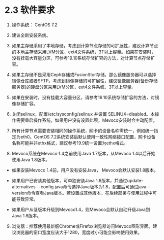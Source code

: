 # 2.3 软件要求

1. 操作系统： CentOS 7.2

2. 建议全新安装系统。

3. 如果主存储采用了本地存储，考虑到计算节点存储的可扩展性，建议计算节点的本地主存储采用LVM分区，ext4文件系统，3T以上容量。如果在安装时，没有挂载大容量分区，可参考19.10系统存储扩容的方法，对计算节点存储扩容。

4. 如果主存储不是采用Ceph存储或FusionStor存储，那么镜像服务器可以选择镜像仓库或者SFTP。考虑到镜像存储的可扩展性，建议镜像服务器(备份存储服务器)的硬盘分区采用LVM分区，ext4文件系统，3T以上容量。

5. 如果在安装时，没有挂载大容量分区，请参考19.10系统存储扩容的方法，对镜像存储扩容。

6. 关闭selinux，配置/etc/sysconfig/selinux 并设置 SELINUX=disabled。本操作需要重启操作系统，如果用户没有设置此项，Mevoco安装时会主动配置。

7. 所有计算节点需要安装相同的操作系统，网卡的设备名称需统一，例如统一指定为eth0。CentOS 7.2系统安装后默认使用一致性网络接口配置，网卡设备名称可能并非ethx格式，建议参考19.9统一设置为ethx格式。

8. Mevoco系统在Mevoco 1.4之前使用Java 1.7版本，从Mevoco 1.4以后开始使用Java 1.8版本。

* 如果安装Mevoco 1.4前，用户没有安装Java， Mevoco会默认安装1.8版本。

* 如果用户已安装其他版本，可单独安装Java 1.8版本，并通过update-alternatives --config java命令选择Java版本为1.8，配置后可通过java –version命令查看Java版本。若设置成其他版本，在后续部署与使用过程中可能导致异常。

* 如果用户从低版本升级到Mevoco1.4，则Mevoco会默认自动升级Java到Java 1.8版本。

9. 浏览器：推荐使用最新版Chrome或Firefox浏览器访问Mevoco图形界面。建议浏览器的窗口宽度应该大于1280，宽度过小可能会影响使用效果。


